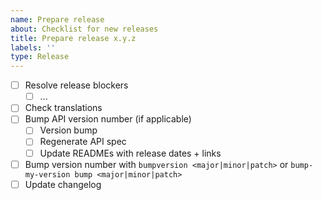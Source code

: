 ```yaml
---
name: Prepare release
about: Checklist for new releases
title: Prepare release x.y.z
labels: ''
type: Release
---
```


- [ ] Resolve release blockers
  - [ ] ...
- [ ] Check translations
- [ ] Bump API version number (if applicable)
  - [ ] Version bump
  - [ ] Regenerate API spec
  - [ ] Update READMEs with release dates + links
- [ ] Bump version number with `bumpversion <major|minor|patch>` or `bump-my-version bump <major|minor|patch>`
- [ ] Update changelog
